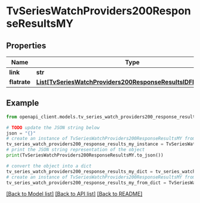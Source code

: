 # TvSeriesWatchProviders200ResponseResultsMY


## Properties

Name | Type | Description | Notes
------------ | ------------- | ------------- | -------------
**link** | **str** |  | [optional] 
**flatrate** | [**List[TvSeriesWatchProviders200ResponseResultsIDFlatrateInner]**](TvSeriesWatchProviders200ResponseResultsIDFlatrateInner.md) |  | [optional] 

## Example

```python
from openapi_client.models.tv_series_watch_providers200_response_results_my import TvSeriesWatchProviders200ResponseResultsMY

# TODO update the JSON string below
json = "{}"
# create an instance of TvSeriesWatchProviders200ResponseResultsMY from a JSON string
tv_series_watch_providers200_response_results_my_instance = TvSeriesWatchProviders200ResponseResultsMY.from_json(json)
# print the JSON string representation of the object
print(TvSeriesWatchProviders200ResponseResultsMY.to_json())

# convert the object into a dict
tv_series_watch_providers200_response_results_my_dict = tv_series_watch_providers200_response_results_my_instance.to_dict()
# create an instance of TvSeriesWatchProviders200ResponseResultsMY from a dict
tv_series_watch_providers200_response_results_my_from_dict = TvSeriesWatchProviders200ResponseResultsMY.from_dict(tv_series_watch_providers200_response_results_my_dict)
```
[[Back to Model list]](../README.md#documentation-for-models) [[Back to API list]](../README.md#documentation-for-api-endpoints) [[Back to README]](../README.md)


